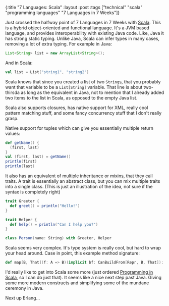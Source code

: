 {:title "7 Languages: Scala"
 :layout :post
 :tags ["technical" "scala" "programming languages" "7 Languages in 7 Weeks"]}

Just crossed the halfway point of 7 Languages in 7 Weeks with [Scala](http://en.wikipedia.org/wiki/Scala_(programming_language)). This is a hybrid object-oriented and functional language. It's a JVM based language, and provides interoperability with existing Java code. Like, Java it has strong static typing. Unlike Java, Scala can infer types in many cases, removing a lot of extra typing. For example in Java:

```java
List<String> list = new ArrayList<String>();
```

And in Scala:

```scala
val list = List("string1", "string2")
```

Scala knows that since you created a list of two `String`s, that you probably want that variable to be a `List[String]` variable. That line is about two-thirsda as long as the equivalent in Java, not to mention that I already added two items to the list in Scala, as opposed to the empty Java list.

Scala also supports closures, has native support for XML, really cool pattern matching stuff, and some fancy concurrency stuff that I don't really grasp.

Native support for tuples which can give you essentially multiple return values:

```scala
def getName() {
  (first, last)
}
val (first, last) = getName()
println(first)
println(last)
```

It also has an equivalent of multiple inheritance or mixins, that they call traits. A trait is essentially an abstract class, but you can mix multiple traits into a single class. (This is just an illustration of the idea, not sure if the syntax is completely right)

```scala
trait Greeter {
  def greet() = println("Hello!")
}

trait Helper {
  def help() = println("Can I help you?")
}

class Person(name: String) with Greeter, Helper
```

Scala seems very complex. It's type system is really cool, but hard to wrap your head around. Case in point, this example method signature:

```scala
def map[B, That](f: A => B)(implicit bf: CanBuildFrom[Repr, B, That]): That
```

I'd really like to get into Scala some more (just ordered [Programming in Scala](http://www.amazon.com/Programming-Scala-Comprehensive-Step---Step/dp/0981531644/ref=sr_1_1?s=books&ie=UTF8&qid=1331695083&sr=1-1), so I can do just that). It seems like a nice next step past Java. Giving some more modern constructs and simplifying some of the mundane ceremony in Java.

Next up Erlang...
